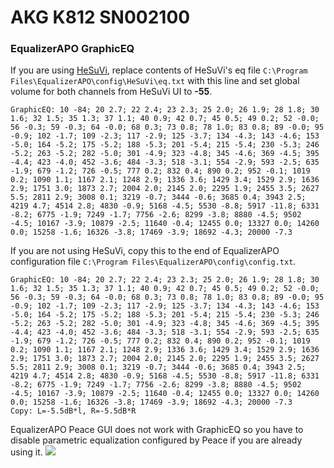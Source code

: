 # AKG K812 SN002100
### EqualizerAPO GraphicEQ
If you are using [HeSuVi](https://sourceforge.net/projects/hesuvi/), replace contents of HeSuVi's eq file `C:\Program Files\EqualizerAPO\config\HeSuVi\eq.txt` with this line and set global volume for both channels from HeSuVi UI to **-55**.
```
GraphicEQ: 10 -84; 20 2.7; 22 2.4; 23 2.3; 25 2.0; 26 1.9; 28 1.8; 30 1.6; 32 1.5; 35 1.3; 37 1.1; 40 0.9; 42 0.7; 45 0.5; 49 0.2; 52 -0.0; 56 -0.3; 59 -0.3; 64 -0.0; 68 0.3; 73 0.8; 78 1.0; 83 0.8; 89 -0.0; 95 -0.9; 102 -1.7; 109 -2.3; 117 -2.9; 125 -3.7; 134 -4.3; 143 -4.6; 153 -5.0; 164 -5.2; 175 -5.2; 188 -5.3; 201 -5.4; 215 -5.4; 230 -5.3; 246 -5.2; 263 -5.2; 282 -5.0; 301 -4.9; 323 -4.8; 345 -4.6; 369 -4.5; 395 -4.4; 423 -4.0; 452 -3.6; 484 -3.3; 518 -3.1; 554 -2.9; 593 -2.5; 635 -1.9; 679 -1.2; 726 -0.5; 777 0.2; 832 0.4; 890 0.2; 952 -0.1; 1019 0.2; 1090 1.1; 1167 2.1; 1248 2.9; 1336 3.6; 1429 3.4; 1529 2.9; 1636 2.9; 1751 3.0; 1873 2.7; 2004 2.0; 2145 2.0; 2295 1.9; 2455 3.5; 2627 5.5; 2811 2.9; 3008 0.1; 3219 -0.7; 3444 -0.6; 3685 0.4; 3943 2.5; 4219 4.7; 4514 2.8; 4830 -0.9; 5168 -4.5; 5530 -8.8; 5917 -11.8; 6331 -8.2; 6775 -1.9; 7249 -1.7; 7756 -2.6; 8299 -3.8; 8880 -4.5; 9502 -4.5; 10167 -3.9; 10879 -2.5; 11640 -0.4; 12455 0.0; 13327 0.0; 14260 0.0; 15258 -1.6; 16326 -3.8; 17469 -3.9; 18692 -4.3; 20000 -7.3
```
If you are not using HeSuVi, copy this to the end of EqualizerAPO configuration file `C:\Program Files\EqualizerAPO\config\config.txt`.
```
GraphicEQ: 10 -84; 20 2.7; 22 2.4; 23 2.3; 25 2.0; 26 1.9; 28 1.8; 30 1.6; 32 1.5; 35 1.3; 37 1.1; 40 0.9; 42 0.7; 45 0.5; 49 0.2; 52 -0.0; 56 -0.3; 59 -0.3; 64 -0.0; 68 0.3; 73 0.8; 78 1.0; 83 0.8; 89 -0.0; 95 -0.9; 102 -1.7; 109 -2.3; 117 -2.9; 125 -3.7; 134 -4.3; 143 -4.6; 153 -5.0; 164 -5.2; 175 -5.2; 188 -5.3; 201 -5.4; 215 -5.4; 230 -5.3; 246 -5.2; 263 -5.2; 282 -5.0; 301 -4.9; 323 -4.8; 345 -4.6; 369 -4.5; 395 -4.4; 423 -4.0; 452 -3.6; 484 -3.3; 518 -3.1; 554 -2.9; 593 -2.5; 635 -1.9; 679 -1.2; 726 -0.5; 777 0.2; 832 0.4; 890 0.2; 952 -0.1; 1019 0.2; 1090 1.1; 1167 2.1; 1248 2.9; 1336 3.6; 1429 3.4; 1529 2.9; 1636 2.9; 1751 3.0; 1873 2.7; 2004 2.0; 2145 2.0; 2295 1.9; 2455 3.5; 2627 5.5; 2811 2.9; 3008 0.1; 3219 -0.7; 3444 -0.6; 3685 0.4; 3943 2.5; 4219 4.7; 4514 2.8; 4830 -0.9; 5168 -4.5; 5530 -8.8; 5917 -11.8; 6331 -8.2; 6775 -1.9; 7249 -1.7; 7756 -2.6; 8299 -3.8; 8880 -4.5; 9502 -4.5; 10167 -3.9; 10879 -2.5; 11640 -0.4; 12455 0.0; 13327 0.0; 14260 0.0; 15258 -1.6; 16326 -3.8; 17469 -3.9; 18692 -4.3; 20000 -7.3
Copy: L=-5.5dB*l, R=-5.5dB*R
```
EqualizerAPO Peace GUI does not work with GraphicEQ so you have to disable parametric equalization configured by Peace if you are already using it.
![](https://raw.githubusercontent.com/jaakkopasanen/AutoEq/master/results/Sonoma%20Model%20One/innerfidelity/onear/AKG%20K812%20SN002100/AKG%20K812%20SN002100.png)
